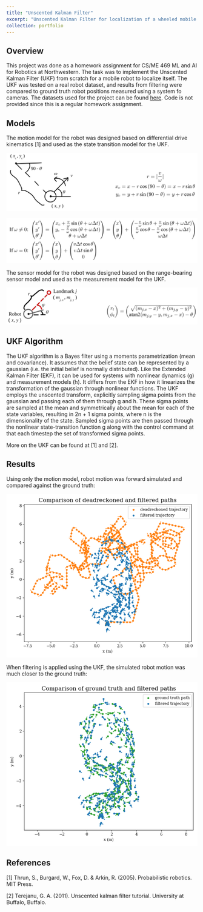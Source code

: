 ```yaml
---
title: "Unscented Kalman Filter"
excerpt: "Unscented Kalman Filter for localization of a wheeled mobile robot<br/><img src='/images/portfolio-ukf/ukf-gt_vs_ukf.png'>"
collection: portfolio
---
```


## Overview
This project was done as a homework assignment for CS/ME 469 ML and AI for Robotics at Northwestern. The task was to implement the Unscented Kalman Filter (UKF) from scratch for a mobile robot to localize itself. The UKF was tested on a real robot dataset, and results from filtering were compared to ground truth robot positions measured using a system fo cameras. The datasets used for the project can be found [here](http://asrl.utias.utoronto.ca/datasets/mrclam/index.html). Code is not provided since this is a regular homework assignment. 

## Models
The motion model for the robot was designed based on differential drive kinematics [1] and used as the state transition model for the UKF.

![](/images/portfolio-ukf/ukf-motion_model_1.png)

![](/images/portfolio-ukf/ukf-motion_model_2.png)

The sensor model for the robot was designed based on the range-bearing sensor model and used as the measurement model for the UKF.

![](/images/portfolio-ukf/ukf-sensor_model.png)

## UKF Algorithm
The UKF algorithm is a Bayes filter using a moments parametrization (mean and covari­ance). It assumes that the belief state can be represented by a gaussian (i.e. the initial belief is normally distributed).
Like the Extended Kalman Filter (EKF), it can be used for systems with non­linear dynamics (g) and measurement models (h). It differs from the EKF in how it linearizes the transformation of the gaussian
through non­linear functions. The UKF employs the unscented transform,­ explicitly sampling sigma points from the
gaussian and passing each of them through g and h. These sigma points are sampled at the mean and symmetrically
about the mean for each of the state variables, resulting in 2n + 1 sigma points, where
n is the dimensionality of the state. Sampled sigma points are then passed through the non­linear state­-transition
function g along with the control command at that each timestep the set of transformed sigma points.

More on the UKF can be found at [1] and [2].

## Results
Using only the motion model, robot motion was forward simulated and compared against the ground truth: 

![](/images/portfolio-ukf/ukf-gt_vs_dead.png)

When filtering is applied using the UKF, the simulated robot motion was much closer to the ground truth:

![](/images/portfolio-ukf/ukf-gt_vs_ukf.png)


## References
[1] Thrun, S., Burgard, W., Fox, D. & Arkin, R. (2005). Probabilistic robotics. MIT Press.

[2] Terejanu, G. A. (2011). Unscented kalman filter tutorial. University at Buffalo, Buffalo.